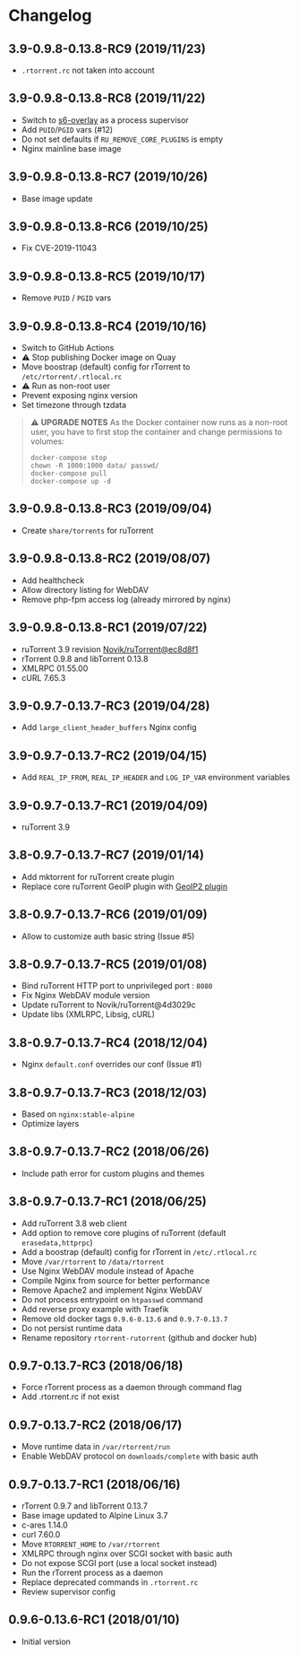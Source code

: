# Changelog

## 3.9-0.9.8-0.13.8-RC9 (2019/11/23)

* `.rtorrent.rc` not taken into account

## 3.9-0.9.8-0.13.8-RC8 (2019/11/22)

* Switch to [s6-overlay](https://github.com/just-containers/s6-overlay/) as a process supervisor
* Add `PUID`/`PGID` vars (#12)
* Do not set defaults if `RU_REMOVE_CORE_PLUGINS` is empty
* Nginx mainline base image

## 3.9-0.9.8-0.13.8-RC7 (2019/10/26)

* Base image update

## 3.9-0.9.8-0.13.8-RC6 (2019/10/25)

* Fix CVE-2019-11043

## 3.9-0.9.8-0.13.8-RC5 (2019/10/17)

* Remove `PUID` / `PGID` vars

## 3.9-0.9.8-0.13.8-RC4 (2019/10/16)

* Switch to GitHub Actions
* :warning: Stop publishing Docker image on Quay
* Move boostrap (default) config for rTorrent to `/etc/rtorrent/.rtlocal.rc`
* :warning: Run as non-root user
* Prevent exposing nginx version
* Set timezone through tzdata

> :warning: **UPGRADE NOTES**
> As the Docker container now runs as a non-root user, you have to first stop the container and change permissions to volumes:
> ```
> docker-compose stop
> chown -R 1000:1000 data/ passwd/
> docker-compose pull
> docker-compose up -d
> ```

## 3.9-0.9.8-0.13.8-RC3 (2019/09/04)

* Create `share/torrents` for ruTorrent

## 3.9-0.9.8-0.13.8-RC2 (2019/08/07)

* Add healthcheck
* Allow directory listing for WebDAV
* Remove php-fpm access log (already mirrored by nginx)

## 3.9-0.9.8-0.13.8-RC1 (2019/07/22)

* ruTorrent 3.9 revision [Novik/ruTorrent@ec8d8f1](https://github.com/Novik/ruTorrent/commit/ec8d8f1887af57793a671258072b59193a5d8d6c)
* rTorrent 0.9.8 and libTorrent 0.13.8
* XMLRPC 01.55.00
* cURL 7.65.3

## 3.9-0.9.7-0.13.7-RC3 (2019/04/28)

* Add `large_client_header_buffers` Nginx config

## 3.9-0.9.7-0.13.7-RC2 (2019/04/15)

* Add `REAL_IP_FROM`, `REAL_IP_HEADER` and `LOG_IP_VAR` environment variables

## 3.9-0.9.7-0.13.7-RC1 (2019/04/09)

* ruTorrent 3.9

## 3.8-0.9.7-0.13.7-RC7 (2019/01/14)

* Add mktorrent for ruTorrent create plugin
* Replace core ruTorrent GeoIP plugin with [GeoIP2 plugin](https://github.com/Micdu70/geoip2-rutorrent)

## 3.8-0.9.7-0.13.7-RC6 (2019/01/09)

* Allow to customize auth basic string (Issue #5)

## 3.8-0.9.7-0.13.7-RC5 (2019/01/08)

* Bind ruTorrent HTTP port to unprivileged port : `8080`
* Fix Nginx WebDAV module version
* Update ruTorrent to Novik/ruTorrent@4d3029c
* Update libs (XMLRPC, Libsig, cURL)

## 3.8-0.9.7-0.13.7-RC4 (2018/12/04)

* Nginx `default.conf` overrides our conf (Issue #1)

## 3.8-0.9.7-0.13.7-RC3 (2018/12/03)

* Based on `nginx:stable-alpine`
* Optimize layers

## 3.8-0.9.7-0.13.7-RC2 (2018/06/26)

* Include path error for custom plugins and themes

## 3.8-0.9.7-0.13.7-RC1 (2018/06/25)

* Add ruTorrent 3.8 web client
* Add option to remove core plugins of ruTorrent (default `erasedata,httprpc`)
* Add a boostrap (default) config for rTorrent in `/etc/.rtlocal.rc`
* Move `/var/rtorrent` to `/data/rtorrent`
* Use Nginx WebDAV module instead of Apache
* Compile Nginx from source for better performance
* Remove Apache2 and implement Nginx WebDAV
* Do not process entrypoint on `htpasswd` command
* Add reverse proxy example with Traefik
* Remove old docker tags `0.9.6-0.13.6` and `0.9.7-0.13.7`
* Do not persist runtime data
* Rename repository `rtorrent-rutorrent` (github and docker hub)

## 0.9.7-0.13.7-RC3 (2018/06/18)

* Force rTorrent process as a daemon through command flag
* Add .rtorrent.rc if not exist

## 0.9.7-0.13.7-RC2 (2018/06/17)

* Move runtime data in `/var/rtorrent/run`
* Enable WebDAV protocol on `downloads/complete` with basic auth

## 0.9.7-0.13.7-RC1 (2018/06/16)

* rTorrent 0.9.7 and libTorrent 0.13.7
* Base image updated to Alpine Linux 3.7
* c-ares 1.14.0
* curl 7.60.0
* Move `RTORRENT_HOME` to `/var/rtorrent`
* XMLRPC through nginx over SCGI socket with basic auth
* Do not expose SCGI port (use a local socket instead)
* Run the rTorrent process as a daemon
* Replace deprecated commands in `.rtorrent.rc`
* Review supervisor config

## 0.9.6-0.13.6-RC1 (2018/01/10)

* Initial version
